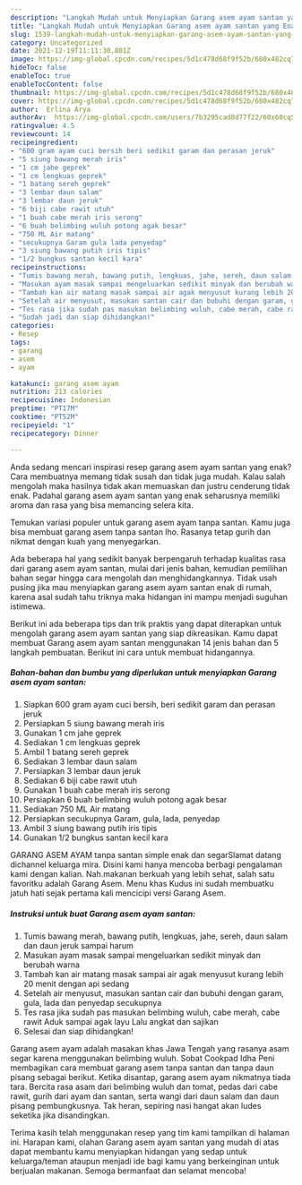 ```yaml
---
description: "Langkah Mudah untuk Menyiapkan Garang asem ayam santan yang Enak"
title: "Langkah Mudah untuk Menyiapkan Garang asem ayam santan yang Enak"
slug: 1539-langkah-mudah-untuk-menyiapkan-garang-asem-ayam-santan-yang-enak
category: Uncategorized
date: 2021-12-19T11:11:30.801Z
image: https://img-global.cpcdn.com/recipes/5d1c478d68f9f52b/680x482cq70/garang-asem-ayam-santan-foto-resep-utama.jpg
hideToc: false
enableToc: true
enableTocContent: false
thumbnail: https://img-global.cpcdn.com/recipes/5d1c478d68f9f52b/680x482cq70/garang-asem-ayam-santan-foto-resep-utama.jpg
cover: https://img-global.cpcdn.com/recipes/5d1c478d68f9f52b/680x482cq70/garang-asem-ayam-santan-foto-resep-utama.jpg
author:  Erlina Arya
authorAv:  https://img-global.cpcdn.com/users/7b3295cad8d77f22/60x60cq50/avatar.jpg
ratingvalue: 4.5
reviewcount: 14
recipeingredient:
- "600 gram ayam cuci bersih beri sedikit garam dan perasan jeruk"
- "5 siung bawang merah iris"
- "1 cm jahe geprek"
- "1 cm lengkuas geprek"
- "1 batang sereh geprek"
- "3 lembar daun salam"
- "3 lembar daun jeruk"
- "6 biji cabe rawit utuh"
- "1 buah cabe merah iris serong"
- "6 buah belimbing wuluh potong agak besar"
- "750 ML Air matang"
- "secukupnya Garam gula lada penyedap"
- "3 siung bawang putih iris tipis"
- "1/2 bungkus santan kecil kara"
recipeinstructions:
- "Tumis bawang merah, bawang putih, lengkuas, jahe, sereh, daun salam dan daun jeruk sampai harum"
- "Masukan ayam masak sampai mengeluarkan sedikit minyak dan berubah warna"
- "Tambah kan air matang masak sampai air agak menyusut kurang lebih 20 menit dengan api sedang"
- "Setelah air menyusut, masukan santan cair dan bubuhi dengan garam, gula, lada dan penyedap secukupnya"
- "Tes rasa jika sudah pas masukan belimbing wuluh, cabe merah, cabe rawit  Aduk sampai agak layu Lalu angkat dan sajikan"
- "Sudah jadi dan siap dihidangkan!"
categories:
- Resep
tags:
- garang
- asem
- ayam

katakunci: garang asem ayam 
nutrition: 213 calories
recipecuisine: Indonesian
preptime: "PT17M"
cooktime: "PT52M"
recipeyield: "1"
recipecategory: Dinner

---
```



Anda sedang mencari inspirasi resep garang asem ayam santan yang enak? Cara membuatnya memang tidak susah dan tidak juga mudah. Kalau salah mengolah maka hasilnya tidak akan memuaskan dan justru cenderung tidak enak. Padahal garang asem ayam santan yang enak seharusnya memiliki aroma dan rasa yang bisa memancing selera kita.


Temukan variasi populer untuk garang asem ayam tanpa santan. Kamu juga bisa membuat garang asem tanpa santan lho. Rasanya tetap gurih dan nikmat dengan kuah yang menyegarkan.

Ada beberapa hal yang sedikit banyak berpengaruh terhadap kualitas rasa dari garang asem ayam santan, mulai dari jenis bahan, kemudian pemilihan bahan segar hingga cara mengolah dan menghidangkannya. Tidak usah pusing jika mau menyiapkan garang asem ayam santan enak di rumah, karena asal sudah tahu triknya maka hidangan ini mampu menjadi suguhan istimewa.


Berikut ini ada beberapa tips dan trik praktis yang dapat diterapkan untuk mengolah garang asem ayam santan yang siap dikreasikan. Kamu dapat membuat Garang asem ayam santan menggunakan 14 jenis bahan dan 5 langkah pembuatan. Berikut ini cara untuk membuat hidangannya.

<!--inarticleads1-->

##### Bahan-bahan dan bumbu yang diperlukan untuk menyiapkan Garang asem ayam santan:

1. Siapkan 600 gram ayam cuci bersih, beri sedikit garam dan perasan jeruk
1. Persiapkan 5 siung bawang merah iris
1. Gunakan 1 cm jahe geprek
1. Sediakan 1 cm lengkuas geprek
1. Ambil 1 batang sereh geprek
1. Sediakan 3 lembar daun salam
1. Persiapkan 3 lembar daun jeruk
1. Sediakan 6 biji cabe rawit utuh
1. Gunakan 1 buah cabe merah iris serong
1. Persiapkan 6 buah belimbing wuluh potong agak besar
1. Sediakan 750 ML Air matang
1. Persiapkan secukupnya Garam, gula, lada, penyedap
1. Ambil 3 siung bawang putih iris tipis
1. Gunakan 1/2 bungkus santan kecil kara


GARANG ASEM AYAM tanpa santan simple enak dan segarSlamat datang dichannel keluarga mira. Disini kami hanya mencoba berbagi pengalaman kami dengan kalian. Nah.makanan berkuah yang lebih sehat, salah satu favoritku adalah Garang Asem. Menu khas Kudus ini sudah membuatku jatuh hati sejak pertama kali mencicipi versi Garang Asem. 

<!--inarticleads2-->

##### Instruksi untuk buat Garang asem ayam santan:

1. Tumis bawang merah, bawang putih, lengkuas, jahe, sereh, daun salam dan daun jeruk sampai harum
1. Masukan ayam masak sampai mengeluarkan sedikit minyak dan berubah warna
1. Tambah kan air matang masak sampai air agak menyusut kurang lebih 20 menit dengan api sedang
1. Setelah air menyusut, masukan santan cair dan bubuhi dengan garam, gula, lada dan penyedap secukupnya
1. Tes rasa jika sudah pas masukan belimbing wuluh, cabe merah, cabe rawit  Aduk sampai agak layu Lalu angkat dan sajikan
1. Selesai dan siap dihidangkan!

Garang asem ayam adalah masakan khas Jawa Tengah yang rasanya asam segar karena menggunakan belimbing wuluh. Sobat Cookpad Idha Peni membagikan cara membuat garang asem tanpa santan dan tanpa daun pisang sebagai berikut. Ketika disantap, garang asem ayam nikmatnya tiada tara. Bercita rasa asam dari belimbing wuluh dan tomat, pedas dari cabe rawit, gurih dari ayam dan santan, serta wangi dari daun salam dan daun pisang pembungkusnya. Tak heran, sepiring nasi hangat akan ludes seketika jika disandingkan. 

Terima kasih telah menggunakan resep yang tim kami tampilkan di halaman ini. Harapan kami, olahan Garang asem ayam santan yang mudah di atas dapat membantu kamu menyiapkan hidangan yang sedap untuk keluarga/teman ataupun menjadi ide bagi kamu yang berkeinginan untuk berjualan makanan. Semoga bermanfaat dan selamat mencoba!
